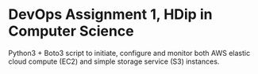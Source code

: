 # DevOps Assignment 1, HDip in Computer Science
Python3 + Boto3 script to initiate, configure and monitor both AWS elastic cloud compute (EC2) and simple storage service (S3) instances.
